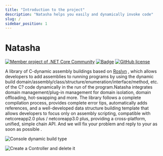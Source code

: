 ```yaml
---
title: "Introduction to the project"
description: "Natasha helps you easily and dynamically invoke code"
slug: /
sidebar_position: 1
---
```


# Natasha

[![Member project of .NET Core Community](https://img.shields.io/badge/member%20project%20of-NCC-9e20c9.svg)](https://github.com/dotnetcore) [![Badge](https://img.shields.io/badge/link-996.icu-red.svg)](https://996.icu/#/zh_CN) [![GitHub license](https://img.shields.io/github/license/dotnetcore/natasha.svg)](https://github.com/dotnetcore/Natasha/blob/master/LICENSE)

A library of C-dynamic assembly buildings based on [Roslyn](https://github.com/dotnet/roslyn) , which allows developers to add assemblies to running programs by using the dynamic build domain/assembly/class/structure/enumeration/interface/method, etc. of the C? code dynamically in the run of the program.Natasha integrates domain management/plug-in management for domain isolation, domain offloading, hot-swapping and more. The library follows a complete compilation process, provides complete error tips, automatically adds references, and a well-developed data structure building template that allows developers to focus only on assembly scripting, compatible with netcoreapp2.0 plus / netcoreapp3.0 plus, providing a cross-platform, unified, simple chain API. And we will fix your problem and reply to your [](https://github.com/dotnetcore/Natasha/issues/new)as soon as possible .

![Console dynamic build type](/images/console.gif)

![Create a Controller and delete it](/images/create_controller_deletion.gif)
